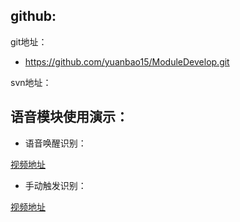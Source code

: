 ## github:
git地址：

- https://github.com/yuanbao15/ModuleDevelop.git

svn地址：


## 语音模块使用演示：

- 语音唤醒识别：

[视频地址](https://yuanbao-oss.oss-cn-shenzhen.aliyuncs.com/video/public_video/%E8%AF%AD%E9%9F%B3%E6%BC%94%E7%A4%BA_20190716.mp4 "语音唤醒识别")



- 手动触发识别：

[视频地址](https://yuanbao-oss.oss-cn-shenzhen.aliyuncs.com/video/public_video/%E8%AF%AD%E9%9F%B3%E6%BC%94%E7%A4%BA_20190910-%E6%89%8B%E5%8A%A8%E8%A7%A6%E5%8F%91%E6%96%B9%E5%BC%8F.mp4 "手动触发识别")

